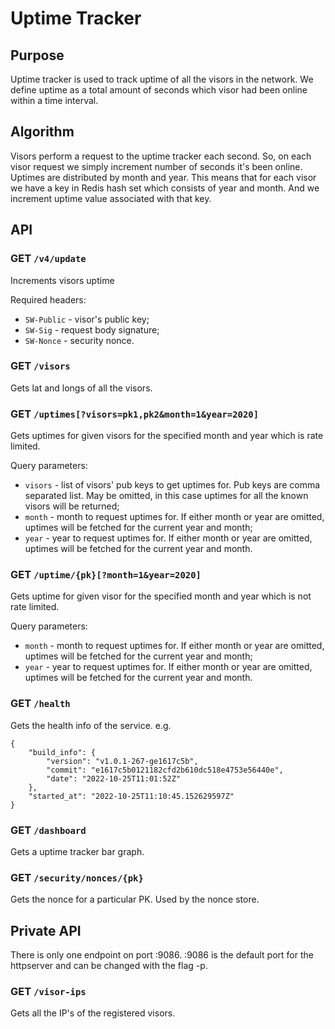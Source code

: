 # Uptime Tracker

## Purpose

Uptime tracker is used to track uptime of all the visors in the network. 
We define uptime as a total amount of seconds which visor had been online within 
a time interval.

## Algorithm
Visors perform a request to the uptime tracker each second. So, on each visor request 
we simply increment number of seconds it's been online. Uptimes are distributed by month 
and year. This means that for each visor we have a key in Redis hash set which consists 
of year and month. And we increment uptime value associated with that key.

## API

### GET `/v4/update`
Increments visors uptime

Required headers:
- `SW-Public` - visor's public key;
- `SW-Sig` - request body signature;
- `SW-Nonce` - security nonce.

### GET `/visors`
Gets lat and longs of all the visors.

### GET `/uptimes[?visors=pk1,pk2&month=1&year=2020]`
Gets uptimes for given visors for the specified month and year which is rate limited.

Query parameters:
- `visors` - list of visors' pub keys to get uptimes for. Pub keys are comma separated list. May be omitted, in this case uptimes for all the known visors will be returned;
- `month` - month to request uptimes for. If either month or year are omitted, uptimes will be fetched for the current year and month;
- `year` - year to request uptimes for. If either month or year are omitted, uptimes will be fetched for the current year and month.

### GET `/uptime/{pk}[?month=1&year=2020]`
Gets uptime for given visor for the specified month and year which is not rate limited.

Query parameters:
- `month` - month to request uptimes for. If either month or year are omitted, uptimes will be fetched for the current year and month;
- `year` - year to request uptimes for. If either month or year are omitted, uptimes will be fetched for the current year and month.

### GET `/health`
Gets the health info of the service. e.g.
```
{
    "build_info": {
        "version": "v1.0.1-267-ge1617c5b",
        "commit": "e1617c5b0121182cfd2b610dc518e4753e56440e",
        "date": "2022-10-25T11:01:52Z"
    },
    "started_at": "2022-10-25T11:10:45.152629597Z"
}
```

### GET `/dashboard`
Gets a uptime tracker bar graph.

### GET `/security/nonces/{pk}`
Gets the nonce for a particular PK. Used by the nonce store.

## Private API
There is only one endpoint on port :9086. :9086 is the default port for the httpserver and can be changed with the flag -p.

### GET `/visor-ips`
Gets all the IP's of the registered visors.